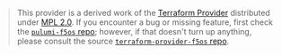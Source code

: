 > This provider is a derived work of the [Terraform Provider](https://github.com/terraform-providers/terraform-provider-f5os)
> distributed under [MPL 2.0](https://www.mozilla.org/en-US/MPL/2.0/). If you encounter a bug or missing feature,
> first check the [`pulumi-f5os` repo](/issues); however, if that doesn't turn up anything,
> please consult the source [`terraform-provider-f5os` repo](https://github.com/terraform-providers/terraform-provider-f5os/issues).
